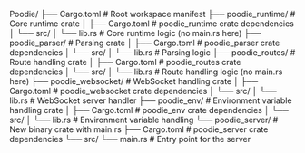 Poodie/
├── Cargo.toml               # Root workspace manifest
├── poodie_runtime/           # Core runtime crate
│   ├── Cargo.toml           # poodie_runtime crate dependencies
│   └── src/
│       └── lib.rs           # Core runtime logic (no main.rs here)
├── poodie_parser/            # Parsing crate
│   ├── Cargo.toml           # poodie_parser crate dependencies
│   └── src/
│       └── lib.rs           # Parsing logic
├── poodie_routes/            # Route handling crate
│   ├── Cargo.toml           # poodie_routes crate dependencies
│   └── src/
│       └── lib.rs           # Route handling logic (no main.rs here)
├── poodie_websocket/         # WebSocket handling crate
│   ├── Cargo.toml           # poodie_websocket crate dependencies
│   └── src/
│       └── lib.rs           # WebSocket server handler
├── poodie_env/               # Environment variable handling crate
│   ├── Cargo.toml           # poodie_env crate dependencies
│   └── src/
│       └── lib.rs           # Environment variable handling
└── poodie_server/            # New binary crate with main.rs
    ├── Cargo.toml           # poodie_server crate dependencies
    └── src/
        └── main.rs          # Entry point for the server
